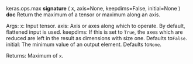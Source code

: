 keras.ops.max
__signature__
(
  x,
  axis=None,
  keepdims=False,
  initial=None
)
__doc__
Return the maximum of a tensor or maximum along an axis.

Args:
    x: Input tensor.
    axis: Axis or axes along which to operate. By default, flattened input
        is used.
    keepdims: If this is set to `True`, the axes which are reduced are left
        in the result as dimensions with size one. Defaults to`False`.
    initial: The minimum value of an output element. Defaults to`None`.

Returns:
    Maximum of `x`.
